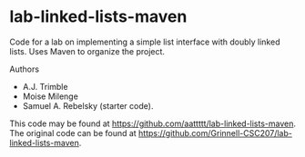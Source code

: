 # lab-linked-lists-maven

Code for a lab on implementing a simple list interface with doubly linked lists. Uses Maven to organize the project.

Authors

* A.J. Trimble
* Moise Milenge
* Samuel A. Rebelsky (starter code).

This code may be found at <https://github.com/aattttt/lab-linked-lists-maven>. The original code can be found at <https://github.com/Grinnell-CSC207/lab-linked-lists-maven>.
